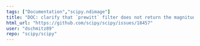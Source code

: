 ```yaml
---
tags: ["Documentation","scipy.ndimage"]
title: "DOC: clarify that `prewitt` filter does not return the magnitude by default"
html_url: "https://github.com/scipy/scipy/issues/18457"
user: "dschmitz89"
repo: "scipy/scipy"
---
```


